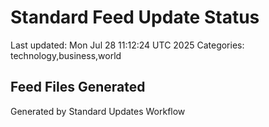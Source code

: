 # Standard Feed Update Status
Last updated: Mon Jul 28 11:12:24 UTC 2025
Categories: technology,business,world

## Feed Files Generated

Generated by Standard Updates Workflow
